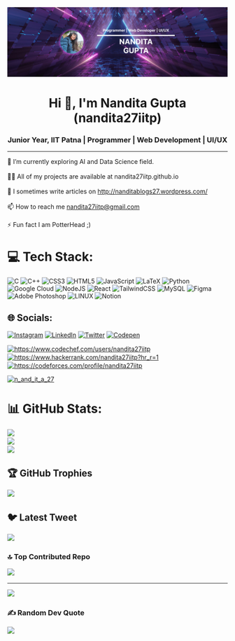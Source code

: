 <img src ="https://github.com/nandita27iitp/nandita27iitp/blob/main/banner2.png" alt = "banner" />


<h1 align="center">Hi 👋, I'm Nandita Gupta (nandita27iitp)</h1>
<h3 align="center">Junior Year, IIT Patna | Programmer | Web Development | UI/UX</h3><hr>

🌱 I’m currently exploring AI and Data Science field.<br><br>👨‍💻 All of my projects are available at nandita27iitp.github.io<br><br>📝 I sometimes write articles on http://nanditablogs27.wordpress.com/<br><br>📫 How to reach me nandita27iitp@gmail.com<br><br>⚡ Fun fact I am PotterHead ;)

# 💻 Tech Stack:
![C](https://img.shields.io/badge/c-%2300599C.svg?style=for-the-badge&logo=c&logoColor=white) ![C++](https://img.shields.io/badge/c++-%2300599C.svg?style=for-the-badge&logo=c%2B%2B&logoColor=white) ![CSS3](https://img.shields.io/badge/css3-%231572B6.svg?style=for-the-badge&logo=css3&logoColor=white) ![HTML5](https://img.shields.io/badge/html5-%23E34F26.svg?style=for-the-badge&logo=html5&logoColor=white) ![JavaScript](https://img.shields.io/badge/javascript-%23323330.svg?style=for-the-badge&logo=javascript&logoColor=%23F7DF1E) ![LaTeX](https://img.shields.io/badge/latex-%23008080.svg?style=for-the-badge&logo=latex&logoColor=white) ![Python](https://img.shields.io/badge/python-3670A0?style=for-the-badge&logo=python&logoColor=ffdd54) ![Google Cloud](https://img.shields.io/badge/Google%20Cloud-%234285F4.svg?style=for-the-badge&logo=google-cloud&logoColor=white) ![NodeJS](https://img.shields.io/badge/node.js-6DA55F?style=for-the-badge&logo=node.js&logoColor=white) ![React](https://img.shields.io/badge/react-%2320232a.svg?style=for-the-badge&logo=react&logoColor=%2361DAFB) ![TailwindCSS](https://img.shields.io/badge/tailwindcss-%2338B2AC.svg?style=for-the-badge&logo=tailwind-css&logoColor=white) ![MySQL](https://img.shields.io/badge/mysql-%2300f.svg?style=for-the-badge&logo=mysql&logoColor=white) 	![Figma](https://img.shields.io/badge/figma-%23F24E1E.svg?style=for-the-badge&logo=figma&logoColor=white) ![Adobe Photoshop](https://img.shields.io/badge/adobephotoshop-%2331A8FF.svg?style=for-the-badge&logo=adobephotoshop&logoColor=white) ![LINUX](https://img.shields.io/badge/Linux-FCC624?style=for-the-badge&logo=linux&logoColor=black) ![Notion](https://img.shields.io/badge/Notion-%23000000.svg?style=for-the-badge&logo=notion&logoColor=white)

## 🌐 Socials:
[![Instagram](https://img.shields.io/badge/Instagram-%23E4405F.svg?logo=Instagram&logoColor=white)](https://instagram.com/https://www.instagram.com/_nan_dita27_/?hl=en) [![LinkedIn](https://img.shields.io/badge/LinkedIn-%230077B5.svg?logo=linkedin&logoColor=white)](https://linkedin.com/in/https://www.linkedin.com/in/nandita-gupta-906343222/) [![Twitter](https://img.shields.io/badge/Twitter-%231DA1F2.svg?logo=Twitter&logoColor=white)](https://twitter.com/https://twitter.com/n_and_it_a_27) [![Codepen](https://img.shields.io/badge/Codepen-000000?style=for-the-badge&logo=codepen&logoColor=white)](https://codepen.io/https://codepen.io/nandita27iitp) 
<p align="left">
<a href="https://www.codechef.com/users/nandita27iitp" target="blank"><img align="center" src="https://cdn.jsdelivr.net/npm/simple-icons@3.1.0/icons/codechef.svg" alt="https://www.codechef.com/users/nandita27iitp" height="30" width="40" /></a>
  <a href="https://www.hackerrank.com/nandita27iitp?hr_r=1" target="blank"><img align="center" src="https://raw.githubusercontent.com/rahuldkjain/github-profile-readme-generator/master/src/images/icons/Social/hackerrank.svg" alt="https://www.hackerrank.com/nandita27iitp?hr_r=1" height="30" width="40" /></a>
  <a href="https://codeforces.com/profile/nandita27iitp" target="blank"><img align="center" src="https://raw.githubusercontent.com/rahuldkjain/github-profile-readme-generator/master/src/images/icons/Social/codeforces.svg" alt="https://codeforces.com/profile/nandita27iitp" height="30" width="40" /></a>
</p>
<p align="left"> <a href="https://twitter.com/n_and_it_a_27" target="blank"><img src="https://img.shields.io/twitter/follow/n_and_it_a_27?logo=twitter&style=for-the-badge" alt="n_and_it_a_27" /></a> </p>

# 📊 GitHub Stats:
![](https://github-readme-stats.vercel.app/api?username=nandita27iitp&theme=blueberry&hide_border=false&include_all_commits=true&count_private=true)<br/>
![](https://github-readme-streak-stats.herokuapp.com/?user=nandita27iitp&theme=blueberry&hide_border=false)<br/>
![](https://github-readme-stats.vercel.app/api/top-langs/?username=nandita27iitp&theme=blueberry&hide_border=false&include_all_commits=true&count_private=true&layout=compact)

## 🏆 GitHub Trophies
![](https://github-profile-trophy.vercel.app/?username=nandita27iitp&theme=tokyonight&no-frame=false&no-bg=false&margin-w=4)

## 🐦 Latest Tweet
[![](https://gtce.itsvg.in/api?username=https://twitter.com/n_and_it_a_27)](https://github.com/VishwaGauravIn/github-twitter-card-embed)

### 🔝 Top Contributed Repo
![](https://github-contributor-stats.vercel.app/api?username=nandita27iitp&limit=5&theme=tokyonight&combine_all_yearly_contributions=true)


---
[![](https://visitcount.itsvg.in/api?id=nandita27iitp&icon=5&color=1)](https://visitcount.itsvg.in)

### ✍️ Random Dev Quote
![](https://quotes-github-readme.vercel.app/api?type=vetical&theme=tokyonight)
